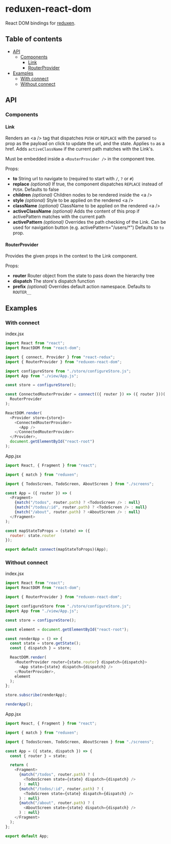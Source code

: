 # reduxen-react-dom

React DOM bindings for [reduxen](https://github.com/laszlokardinal/reduxen).

## Table of contents

* [API](#api)
  * [Components](#components)
    * [Link](#link)
    * [RouterProvider](#routerprovider)
* [Examples](#example)
  * [With connect](#with-connect)
  * [Without connect](#without-connect)

## API

### Components

#### Link

Renders an \<a /\> tag that dispatches `PUSH` or `REPLACE` with the parsed
`to` prop as the payload on click to update the url, and the state.
Applies `to` as a href. Adds `activeClassName` if the current path matches with the Link's.

Must be embedded inside a `<RouterProvider />` in the component tree.

Props:

* **to** String url to navigate to (required to start with `/`, `?` or `#`)
* **replace** _(optional)_ If true, the component dispatches `REPLACE` instead of `PUSH`.
  Defaults to false
* **children** _(optional)_ Children nodes to be rendered inside the \<a /\>
* **style** _(optional)_ Style to be applied on the rendered \<a /\>
* **className** _(optional)_ ClassName to be applied on the rendered \<a /\>
* **activeClassName** _(optional)_ Adds the content of this prop if activePattern matches
  with the current path
* **activePattern** _(optional)_ Overrides the path checking of the Link. Can be used
  for navigation button (e.g. activePattern="/users/\*")
  Defaults to `to` prop.

#### RouterProvider

Provides the given props in the context to the Link component.

Props:

* **router** Router object from the state to pass down the hierarchy tree
* **dispatch** The store's dispatch function
* **prefix** _(optional)_ Overrides default action namespace. Defaults to `ROUTER__`

## Examples

### With connect

index.jsx

```js
import React from "react";
import ReactDOM from "react-dom";

import { connect, Provider } from "react-redux";
import { RouterProvider } from "reduxen-react-dom";

import configureStore from "./store/configureStore.js";
import App from "./view/App.js";

const store = configureStore();

const ConnectedRouterProvider = connect(({ router }) => ({ router }))(
  RouterProvider
);

ReactDOM.render(
  <Provider store={store}>
    <ConnectedRouterProvider>
      <App />
    </ConnectedRouterProvider>
  </Provider>,
  document.getElementById("react-root")
);
```

App.jsx

```js
import React, { Fragment } from "react";

import { match } from "reduxen";

import { TodosScreen, TodoScreen, AboutScreen } from "./screens";

const App = ({ router }) => (
  <Fragment>
    {match("/todos", router.path) ? <TodosScreen /> : null}
    {match("/todos/:id", router.path) ? <TodoScreen /> : null}
    {match("/about", router.path) ? <AboutScreen /> : null}
  </Fragment>
);

const mapStateToProps = (state) => ({
  router: state.router
});

export default connect(mapStateToProps)(App);
```

### Without connect

index.jsx

```js
import React from "react";
import ReactDOM from "react-dom";

import { RouterProvider } from "reduxen-react-dom";

import configureStore from "./store/configureStore.js";
import App from "./view/App.js";

const store = configureStore();

const element = document.getElementById("react-root");

const renderApp = () => {
  const state = store.getState();
  const { dispatch } = store;

  ReactDOM.render(
    <RouterProvider router={state.router} dispatch={dispatch}>
      <App state={state} dispatch={dispatch} />
    </RouterProvider>,
    element
  );
};

store.subscribe(renderApp);

renderApp();
```

App.jsx

```js
import React, { Fragment } from "react";

import { match } from "reduxen";

import { TodosScreen, TodoScreen, AboutScreen } from "./screens";

const App = ({ state, dispatch }) => {
  const { router } = state;

  return (
    <Fragment>
      {match("/todos", router.path) ? (
        <TodosScreen state={state} dispatch={dispatch} />
      ) : null}
      {match("/todos/:id", router.path) ? (
        <TodoScreen state={state} dispatch={dispatch} />
      ) : null}
      {match("/about", router.path) ? (
        <AboutScreen state={state} dispatch={dispatch} />
      ) : null}
    </Fragment>
  );
};

export default App;
```
